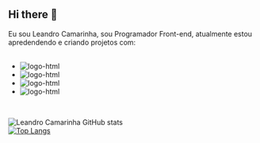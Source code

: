 ## Hi there 👋

Eu sou Leandro Camarinha, sou Programador Front-end, atualmente estou apredendendo e criando projetos com:
<br>
<br>
- <img src="https://img.shields.io/badge/HTML5-E34F26?style=for-the-badge&logo=html5&logoColor=white" alt="logo-html" />
- <img src="https://img.shields.io/badge/CSS3-1572B6?style=for-the-badge&logo=css3&logoColor=white" alt="logo-html" />
- <img src="https://img.shields.io/badge/JavaScript-323330?style=for-the-badge&logo=javascript&logoColor=F7DF1E" alt="logo-html" />
- <img src="https://img.shields.io/badge/React-20232A?style=for-the-badge&logo=react&logoColor=61DAFB" alt="logo-html" />
<br>

![Leandro Camarinha GitHub stats](https://github-readme-stats.vercel.app/api?username=camarinhacardoso&show_icons=true&theme=dark)
<br>
[![Top Langs](https://github-readme-stats.vercel.app/api/top-langs/?username=camarinhacardoso&layout=donut)](https://github.com/anuraghazra/github-readme-stats)

<!--
**CamarinhaCardoso/CamarinhaCardoso** is a ✨ _special_ ✨ repository because its `README.md` (this file) appears on your GitHub profile.

Here are some ideas to get you started:

- 🔭 I’m currently working on ...
- 🌱 I’m currently learning ...
- 👯 I’m looking to collaborate on ...
- 🤔 I’m looking for help with ...
- 💬 Ask me about ...
- 📫 How to reach me: ...
- 😄 Pronouns: ...
- ⚡ Fun fact: ...
-->
